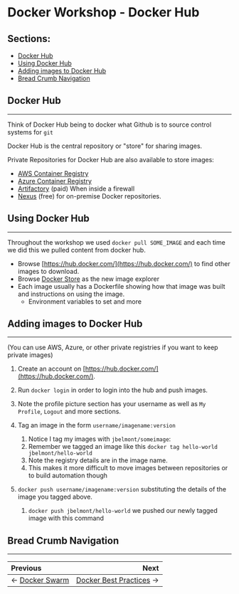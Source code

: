 # Docker Workshop - Docker Hub

## Sections:

* [Docker Hub](#docker-hub)
* [Using Docker Hub](#using-docker-hub)
* [Adding images to Docker Hub](#adding-images-to-docker-hub)
* [Bread Crumb Navigation](#bread-crumb-navigation)

## Docker Hub
_________________________

Think of Docker Hub being to docker what Github is to source control systems for `git`

Docker Hub is the central repository or "store" for sharing images.

Private Repositories for Docker Hub are also available to store images:

* [AWS Container Registry](https://aws.amazon.com/ecr/)
* [Azure Container Registry](https://azure.microsoft.com/en-us/services/container-registry/)
* [Artifactory](https://www.jfrog.com/artifactory/) (paid) When inside a firewall
* [Nexus](https://www.sonatype.com/nexus-repository-oss) (free) for on-premise Docker repositories.

## Using Docker Hub
_________________________

Throughout the workshop we used `docker pull SOME_IMAGE` and each time we did this we pulled content from docker hub.

* Browse [https://hub.docker.com/](https://hub.docker.com/) to find other images to download.
* Browse [Docker Store](https://hub.docker.com/explore/) as the new image explorer
* Each image usually has a Dockerfile showing how that image was built and instructions on using the image.
    * Environment variables to set and more

## Adding images to Docker Hub
_________________________

(You can use AWS, Azure, or other private registries if you want to keep private images)

1. Create an account on [https://hub.docker.com/](https://hub.docker.com/).

2. Run `docker login` in order to login into the hub and push images.

3. Note the profile picture section has your username as well as `My Profile`, `Logout` and more sections.

4. Tag an image in the form `username/imagename:version`
    1. Notice I tag my images with `jbelmont/someimage`:
    2. Remember we tagged an image like this `docker tag hello-world jbelmont/hello-world`
    2. Note the registry details are in the image name.
    3. This makes it more difficult to move images between repositories or to build automation though

5. `docker push username/imagename:version` substituting the details of the image you tagged above.
    1. `docker push jbelmont/hello-world` we pushed our newly tagged image with this command

## Bread Crumb Navigation
_________________________

Previous | Next
:------- | ---:
← [Docker Swarm](../docker-swarm/README.md) | [Docker Best Practices](../docker-best-practices/README.md) →
